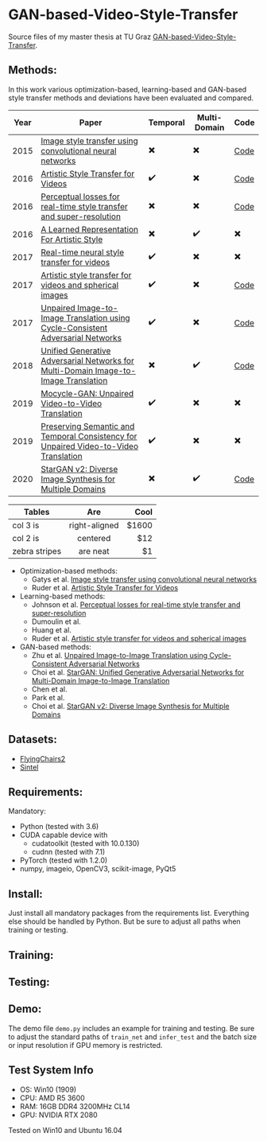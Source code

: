 # GAN-based-Video-Style-Transfer
Source files of my master thesis at TU Graz [GAN-based-Video-Style-Transfer](https://drive.google.com/file/d/1O2scchvoUWZtw6c60DvVeOOd4fiZLOBQ/view?usp=sharing).

## Methods:
In this work various optimization-based, learning-based and GAN-based style transfer methods and deviations have been evaluated and compared.

| Year | Paper | Temporal | Multi-Domain | Code |
| ---- | ----- | ---- | ---- | ---- |
| 2015 | [Image style transfer using convolutional neural networks](https://arxiv.org/abs/1508.06576) | :heavy_multiplication_x: | :heavy_multiplication_x: | [Code](https://github.com/leongatys/PytorchNeuralStyleTransfer) |
| 2016 | [Artistic Style Transfer for Videos](https://arxiv.org/abs/1604.08610) | :heavy_check_mark: | :heavy_multiplication_x: | [Code](https://github.com/manuelruder/artistic-videos) |
| 2016 | [Perceptual losses for real-time style transfer and super-resolution](https://arxiv.org/abs/1603.08155) | :heavy_multiplication_x: | :heavy_multiplication_x: | [Code](https://github.com/jcjohnson/neural-style) |
| 2016 | [A Learned Representation For Artistic Style](https://arxiv.org/abs/1610.07629) | :heavy_multiplication_x: | :heavy_check_mark: | :heavy_multiplication_x: |
| 2017 | [Real-time neural style transfer for videos](http://forestlinma.com/welcome_files/hzhuang_CVPR_2017.pdf) | :heavy_check_mark: | :heavy_multiplication_x: | :heavy_multiplication_x: |
| 2017 | [Artistic style transfer for videos and spherical images](https://arxiv.org/abs/1708.04538) | :heavy_check_mark: | :heavy_multiplication_x: | [Code](https://github.com/manuelruder/fast-artistic-videos) |
| 2017 | [Unpaired Image-to-Image Translation using Cycle-Consistent Adversarial Networks](https://arxiv.org/abs/1703.10593) | :heavy_check_mark: | :heavy_multiplication_x: | [Code](https://github.com/junyanz/pytorch-CycleGAN-and-pix2pix) |
| 2018 | [Unified Generative Adversarial Networks for Multi-Domain Image-to-Image Translation](https://arxiv.org/abs/1711.09020) | :heavy_multiplication_x: | :heavy_check_mark: | [Code](https://github.com/yunjey/stargan) |
| 2019 | [Mocycle-GAN: Unpaired Video-to-Video Translation](https://arxiv.org/abs/1908.09514) | :heavy_check_mark: | :heavy_multiplication_x: | :heavy_multiplication_x: |
| 2019 | [Preserving Semantic and Temporal Consistency for Unpaired Video-to-Video Translation](https://arxiv.org/abs/1908.07683) | :heavy_check_mark: | :heavy_multiplication_x: | :heavy_multiplication_x: |
| 2020 | [StarGAN v2: Diverse Image Synthesis for Multiple Domains](https://arxiv.org/abs/1912.01865) | :heavy_multiplication_x: | :heavy_check_mark: | [Code](https://github.com/clovaai/stargan-v2) |

| Tables        | Are           | Cool  |
| ------------- |:-------------:| -----:|
| col 3 is      | right-aligned | $1600 |
| col 2 is      | centered      |   $12 |
| zebra stripes | are neat      |    $1 |

* Optimization-based methods:
  - Gatys et al. [Image style transfer using convolutional neural networks](https://github.com/leongatys/PytorchNeuralStyleTransfer)
  - Ruder et al. [Artistic Style Transfer for Videos](https://github.com/manuelruder/artistic-videos)
* Learning-based methods:
  - Johnson et al. [Perceptual losses for real-time style transfer and super-resolution](https://github.com/jcjohnson/neural-style)
  - Dumoulin et al. []()
  - Huang et al. []()
  - Ruder et al. [Artistic style transfer for videos and spherical images](https://github.com/manuelruder/fast-artistic-videos)
* GAN-based methods:
  - Zhu et al. [Unpaired Image-to-Image Translation using Cycle-Consistent Adversarial Networks](https://github.com/junyanz/pytorch-CycleGAN-and-pix2pix)
  - Choi et al. [StarGAN: Unified Generative Adversarial Networks for Multi-Domain Image-to-Image Translation](https://github.com/yunjey/stargan)
  - Chen et al. []()
  - Park et al. []()
  - Choi et al. [StarGAN v2: Diverse Image Synthesis for Multiple Domains](https://github.com/clovaai/stargan-v2)

## Datasets:
* [FlyingChairs2](https://lmb.informatik.uni-freiburg.de/resources/datasets/FlyingChairs.en.html)
* [Sintel](http://sintel.is.tue.mpg.de/)

## Requirements:
Mandatory:
* Python (tested with 3.6)
* CUDA capable device with
  - cudatoolkit (tested with 10.0.130)
  - cudnn (tested with 7.1)
* PyTorch (tested with 1.2.0)
* numpy, imageio, OpenCV3, scikit-image, PyQt5

## Install:
Just install all mandatory packages from the requirements list. Everything else should be handled by Python. But be sure to adjust all paths when training or testing.

## Training:

## Testing:

## Demo:
The demo file `demo.py` includes an example for training and testing. Be sure to adjust the standard paths of `train_net` and `infer_test` and the batch size or input resolution if GPU memory is restricted.

## Test System Info
* OS: Win10 (1909)
* CPU: AMD R5 3600
* RAM: 16GB DDR4 3200MHz CL14
* GPU: NVIDIA RTX 2080

Tested on Win10 and Ubuntu 16.04